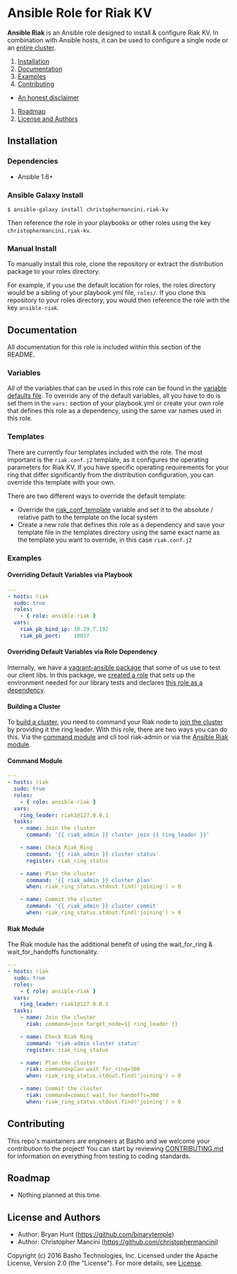 # Ansible Role for Riak KV

**Ansible Riak** is an Ansible role designed to install & configure Riak KV. In combination with Ansible hosts, it can be used to configure a single node or an [entire cluster](#building-a-cluster).

1. [Installation](#installation)
1. [Documentation](#documentation)
1. [Examples](#examples)
1. [Contributing](#contributing)
  * [An honest disclaimer](#an-honest-disclaimer)
1. [Roadmap](#roadmap)
1. [License and Authors](#license-and-authors)

## Installation

### Dependencies

* Ansible 1.6+

### Ansible Galaxy Install

`$ ansible-galaxy install christophermancini.riak-kv`

Then reference the role in your playbooks or other roles using the key `christophermancini.riak-kv`.

### Manual Install

To manually install this role, clone the repository or extract the distribution package to your roles directory.

For example, if you use the default location for roles, the roles directory would be a sibling of your playbook.yml file, `roles/`. If you clone this repository to your roles directory, you would then reference the role with the key `ansible-riak`.

## Documentation

All documentation for this role is included within this section of the README.

### Variables

All of the variables that can be used in this role can be found in the [variable defaults file](defaults/main.yml). To override any of the default variables, all you have to do is set them in the `vars:` section of your playbook.yml or create your own role that defines this role as a dependency, using the same var names used in this role.

### Templates

There are currently four templates included with the role. The most important is the `riak.conf.j2` template, as it configures the operating parameters for Riak KV. If you have specific operating requirements for your ring that differ significantly from the distribution configuration, you can override this template with your own.

There are two different ways to override the default template:

* Override the [riak_conf_template](defaults/main.yml#L14) variable and set it to the absolute / relative path to the template on the local system
* Create a new role that defines this role as a dependency and save your template file in the templates directory using the same exact name as the template you want to override, in this case `riak.conf.j2`

### Examples

#### Overriding Default Variables via Playbook

```yaml
---
- hosts: riak
  sudo: true
  roles:
    - { role: ansible-riak }
  vars:
    riak_pb_bind_ip: 10.29.7.192
    riak_pb_port:    10017
```

#### Overriding Default Variables via Role Dependency

Internally, we have a [vagrant-ansible package](basho-labs/riak-clients-vagrant) that some of us use to test our client libs. In this package, we [created a role](https://github.com/basho-labs/riak-clients-vagrant/tree/master/provisioning/roles/integration_testing) that sets up the environment needed for our library tests and declares [this role as a dependency](https://github.com/basho-labs/riak-clients-vagrant/blob/master/provisioning/roles/integration_testing/meta/main.yml).

#### Building a Cluster

To [build a cluster](http://docs.basho.com/riak/latest/ops/building/basic-cluster-setup/), you need to command your Riak node to [join the cluster](http://docs.basho.com/riak/latest/ops/running/cluster-admin/#join) by providing it the ring leader. With this role, there are two ways you can do this. Via the [command module](http://docs.ansible.com/ansible/command_module.html) and cli tool riak-admin or via the [Ansible Riak module](http://docs.ansible.com/ansible/riak_module.html).

#### Command Module

```yaml
---
- hosts: riak
  sudo: true
  roles:
    - { role: ansible-riak }
  vars:
    ring_leader: riak1@127.0.0.1
  tasks:
    - name: Join the cluster
      command: '{{ riak_admin }} cluster join {{ ring_leader }}'

    - name: Check Riak Ring
      command: '{{ riak_admin }} cluster status'
      register: riak_ring_status

    - name: Plan the cluster
      command: '{{ riak_admin }} cluster plan'
      when: riak_ring_status.stdout.find('joining') > 0

    - name: Commit the cluster
      command: '{{ riak_admin }} cluster commit'
      when: riak_ring_status.stdout.find('joining') > 0
```

#### Riak Module

The Riak module has the additional benefit of using the wait_for_ring & wait_for_handoffs functionality.


```yaml
---
- hosts: riak
  sudo: true
  roles:
    - { role: ansible-riak }
  vars:
    ring_leader: riak1@127.0.0.1
  tasks:
    - name: Join the cluster
      riak: command=join target_node={{ ring_leader }}

    - name: Check Riak Ring
      command: 'riak-admin cluster status'
      register: riak_ring_status

    - name: Plan the cluster
      riak: command=plan wait_for_ring=300
      when: riak_ring_status.stdout.find('joining') > 0

    - name: Commit the cluster
      riak: command=commit wait_for_handoffs=300
      when: riak_ring_status.stdout.find('joining') > 0
```

## Contributing

This repo's maintainers are engineers at Basho and we welcome your contribution to the project! You can start by reviewing [CONTRIBUTING.md](CONTRIBUTING.md) for information on everything from testing to coding standards.

## Roadmap

* Nothing planned at this time.

## License and Authors

* Author: Bryan Hunt (https://github.com/binarytemple)
* Author: Christopher Mancini (https://github.com/christophermancini)

Copyright (c) 2016 Basho Technologies, Inc. Licensed under the Apache License, Version 2.0 (the "License"). For more details, see [License](License).